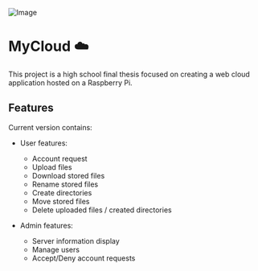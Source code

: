 ![Image](https://github.com/user-attachments/assets/82299064-a9ba-4483-805d-9a18beafe212)
# MyCloud ☁️
This project is a high school final thesis focused on creating a web cloud application hosted on a Raspberry Pi.

## Features

Current version contains:
- User features:
  - Account request 
  - Upload files
  - Download stored files
  - Rename stored files
  - Create directories
  - Move stored files
  - Delete uploaded files / created directories
    
- Admin features:  
  - Server information display
  - Manage users
  - Accept/Deny account requests
